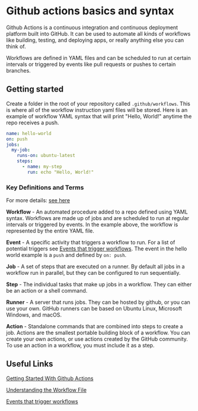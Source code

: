 # Github actions basics and syntax
Github Actions is a continuous integration and continuous deployment platform built into GitHub. It can be used to automate all kinds of workflows like building, testing, and deploying apps, or really anything else you can think of. 

Workflows are defined in YAML files and can be scheduled to run at certain intervals or triggered by events like pull requests or pushes to certain branches.

## Getting started
Create a folder in the root of your repository called `.github/workflows`. This is where all of the workflow instruction yaml files will be stored. Here is an example of workflow YAML syntax that will print "Hello, World!" anytime the repo receives a push.

```yaml
name: hello-world
on: push
jobs:
  my-job:
    runs-on: ubuntu-latest
    steps:
      - name: my-step
        run: echo "Hello, World!"
```

### Key Definitions and Terms
For more details: [see here](https://docs.github.com/en/actions/learn-github-actions/introduction-to-github-actions#the-components-of-github-actions)

**Workflow** - An automated procedure added to a repo defined using YAML syntax. Workflows are made up of jobs and are scheduled to run at regular intervals or triggered by events. In the example above, the workflow is represented by the entire YAML file.

**Event** - A specific activity that triggers a workflow to run. For a list of potential triggers see [Events that trigger workflows](https://docs.github.com/en/actions/reference/events-that-trigger-workflows). The event in the hello world example is a `push` and defined by `on: push`.

**Job** - A set of steps that are executed on a runner. By default all jobs in a workflow run in parallel, but they can be configured to run sequentially.

**Step** - The individual tasks that make up jobs in a workflow. They can either be an action or a shell command.

**Runner** - A server that runs jobs. They can be hosted by github, or you can use your own. GitHub runners can be based on Ubuntu Linux, Microsoft Windows, and macOS.

**Action** - Standalone commands that are combined into steps to create a job. Actions are the smallest portable building block of a workflow. You can create your own actions, or use actions created by the GitHub community. To use an action in a workflow, you must include it as a step.


## Useful Links

[Getting Started With Github Actions ](https://itnext.io/getting-started-with-github-actions-fe94167dbc6d#7e36)

[Understanding the Workflow File](https://docs.github.com/en/actions/learn-github-actions/introduction-to-github-actions#understanding-the-workflow-file)

[Events that trigger workflows](https://docs.github.com/en/actions/reference/events-that-trigger-workflows)